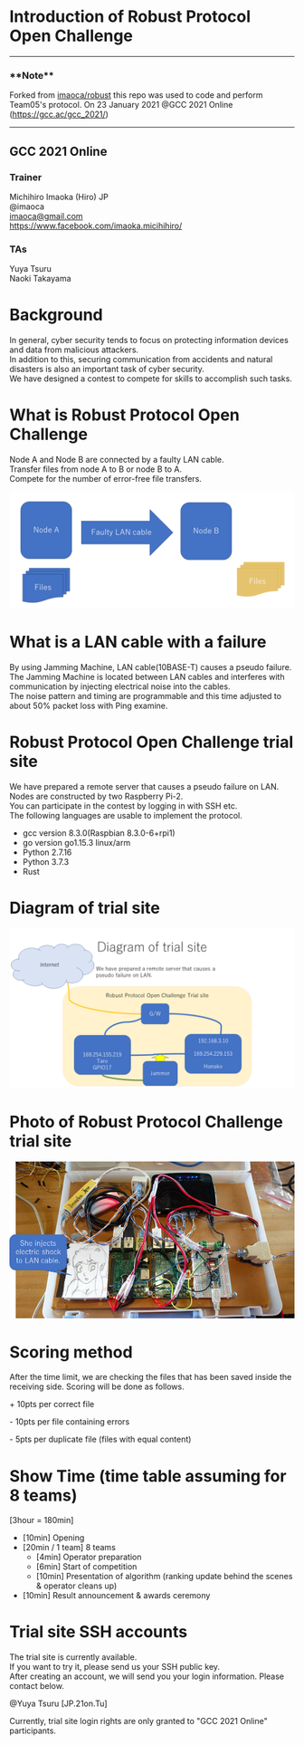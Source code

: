 # Introduction of Robust Protocol Open Challenge

---

### \*\*Note\*\*

Forked from [imaoca/robust](https://github.com/imaoca/robust) this repo was used to code and perform Team05's protocol.
On 23 January 2021 @GCC 2021 Online (https://gcc.ac/gcc_2021/)

---

## GCC 2021 Online

### Trainer

Michihiro Imaoka (Hiro) JP  
@imaoca  
imaoca@gmail.com  
https://www.facebook.com/imaoka.micihihiro/

### TAs

Yuya Tsuru  
Naoki Takayama

# Background

In general, cyber security tends to focus on protecting information devices and data from malicious attackers.  
In addition to this, securing communication from accidents and natural disasters is also an important task of cyber security.  
We have designed a contest to compete for skills to accomplish such tasks.

# What is Robust Protocol Open Challenge

Node A and Node B are connected by a faulty LAN cable.  
Transfer files from node A to B or node B to A.  
Compete for the number of error-free file transfers.

![](img/fig1.png)

# What is a LAN cable with a failure

By using Jamming Machine, LAN cable(10BASE-T) causes a pseudo failure.  
The Jamming Machine is located between LAN cables and interferes with communication by injecting electrical noise into the cables.  
The noise pattern and timing are programmable and this time adjusted to about 50% packet loss with Ping examine.

# Robust Protocol Open Challenge trial site

We have prepared a remote server that causes a pseudo failure on LAN.  
Nodes are constructed by two Raspberry Pi-2.  
You can participate in the contest by logging in with SSH etc.  
The following languages ​​are usable to implement the protocol.

- gcc version 8.3.0(Raspbian 8.3.0-6+rpi1)
- go version go1.15.3 linux/arm
- Python 2.7.16
- Python 3.7.3
- Rust

# Diagram of trial site

![](img/fig4.png)

# Photo of Robust Protocol Challenge trial site

![](img/fig2.png)

# Scoring method

After the time limit, we are checking the files that has been saved inside the receiving side. Scoring will be done as follows.

\+ 10pts per correct file

\- 10pts per file containing errors

\- 5pts per duplicate file (files with equal content)

# Show Time (time table assuming for 8 teams)

[3hour = 180min]

- [10min] Opening
- [20min / 1 team] 8 teams
  - [4min] Operator preparation
  - [6min] Start of competition
  - [10min] Presentation of algorithm (ranking update behind the scenes & operator cleans up)
- [10min] Result announcement & awards ceremony

# Trial site SSH accounts

The trial site is currently available.  
If you want to try it, please send us your SSH public key.  
After creating an account, we will send you your login information. Please contact below.

@Yuya Tsuru [JP.21on.Tu]

Currently, trial site login rights are only granted to "GCC 2021 Online" participants.
